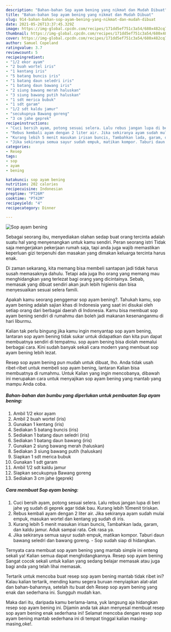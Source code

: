 ```yaml
---
description: "Bahan-bahan Sop ayam bening yang nikmat dan Mudah Dibuat"
title: "Bahan-bahan Sop ayam bening yang nikmat dan Mudah Dibuat"
slug: 914-bahan-bahan-sop-ayam-bening-yang-nikmat-dan-mudah-dibuat
date: 2021-05-26T13:37:45.329Z
image: https://img-global.cpcdn.com/recipes/171dd5ef751c3a54/680x482cq70/sop-ayam-bening-foto-resep-utama.jpg
thumbnail: https://img-global.cpcdn.com/recipes/171dd5ef751c3a54/680x482cq70/sop-ayam-bening-foto-resep-utama.jpg
cover: https://img-global.cpcdn.com/recipes/171dd5ef751c3a54/680x482cq70/sop-ayam-bening-foto-resep-utama.jpg
author: Samuel Copeland
ratingvalue: 3.7
reviewcount: 5
recipeingredient:
- "1/2 ekor ayam"
- "2 buah wortel iris"
- "1 kentang iris"
- "5 batang buncis iris"
- "1 batang daun seledri iris"
- "1 batang daun bawang iris"
- "2 siung bawang merah haluskan"
- "3 siung bawang putih haluskan"
- "1 sdt merica bubuk"
- "1 sdt garam"
- "1/2 sdt kaldu jamur"
- "secukupnya Bawang goreng"
- "3 cm jahe geprek"
recipeinstructions:
- "Cuci bersih ayam, potong sesuai selera. Lalu rebus jangan lupa di beri jahe yg sudah di geprek agar tidak bau. Kurang lebih 10menit tiriskan."
- "Rebus kembali ayam dengan 2 liter air. Jika sekiranya ayam sudah mulai empuk, masukan wortel dan kentang yg sudah di iris."
- "Kurang lebih 5 menit masukan irisan buncis, Tambahkan lada, garam, dan kaldu jamur. Aduk sampai rata. Cek rasa ya."
- "Jika sekiranya semua sayur sudah empuk, matikan kompor. Taburi daun bawang seledri dan bawang goreng.  Sop sudah siap di hidangkan."
categories:
- Resep
tags:
- sop
- ayam
- bening

katakunci: sop ayam bening 
nutrition: 202 calories
recipecuisine: Indonesian
preptime: "PT26M"
cooktime: "PT42M"
recipeyield: "4"
recipecategory: Dinner

---
```



![Sop ayam bening](https://img-global.cpcdn.com/recipes/171dd5ef751c3a54/680x482cq70/sop-ayam-bening-foto-resep-utama.jpg)

Sebagai seorang ibu, menyediakan olahan sedap buat orang tercinta adalah suatu hal yang menyenangkan untuk kamu sendiri. Peran seorang istri Tidak saja mengerjakan pekerjaan rumah saja, tapi anda juga wajib memastikan keperluan gizi terpenuhi dan masakan yang dimakan keluarga tercinta harus enak.

Di zaman  sekarang, kita memang bisa membeli santapan jadi tidak harus susah memasaknya dahulu. Tetapi ada juga lho orang yang memang mau menghidangkan yang terlezat bagi orang yang dicintainya. Sebab, memasak yang dibuat sendiri akan jauh lebih higienis dan bisa menyesuaikan sesuai selera famili. 



Apakah kamu seorang penggemar sop ayam bening?. Tahukah kamu, sop ayam bening adalah sajian khas di Indonesia yang saat ini disukai oleh setiap orang dari berbagai daerah di Indonesia. Kamu bisa membuat sop ayam bening sendiri di rumahmu dan boleh jadi makanan kesenanganmu di hari liburmu.

Kalian tak perlu bingung jika kamu ingin menyantap sop ayam bening, lantaran sop ayam bening tidak sukar untuk didapatkan dan kita pun dapat membuatnya sendiri di tempatmu. sop ayam bening bisa diolah memalui berbagai cara. Kini sudah banyak sekali cara modern yang membuat sop ayam bening lebih lezat.

Resep sop ayam bening pun mudah untuk dibuat, lho. Anda tidak usah ribet-ribet untuk membeli sop ayam bening, lantaran Kalian bisa membuatnya di rumahmu. Untuk Kalian yang ingin mencobanya, dibawah ini merupakan cara untuk menyajikan sop ayam bening yang mantab yang mampu Anda coba.

<!--inarticleads1-->

##### Bahan-bahan dan bumbu yang diperlukan untuk pembuatan Sop ayam bening:

1. Ambil 1/2 ekor ayam
1. Ambil 2 buah wortel (iris)
1. Gunakan 1 kentang (iris)
1. Sediakan 5 batang buncis (iris)
1. Sediakan 1 batang daun seledri (iris)
1. Sediakan 1 batang daun bawang (iris)
1. Gunakan 2 siung bawang merah (haluskan)
1. Sediakan 3 siung bawang putih (haluskan)
1. Siapkan 1 sdt merica bubuk
1. Gunakan 1 sdt garam
1. Ambil 1/2 sdt kaldu jamur
1. Siapkan secukupnya Bawang goreng
1. Sediakan 3 cm jahe (geprek)




<!--inarticleads2-->

##### Cara membuat Sop ayam bening:

1. Cuci bersih ayam, potong sesuai selera. Lalu rebus jangan lupa di beri jahe yg sudah di geprek agar tidak bau. Kurang lebih 10menit tiriskan.
1. Rebus kembali ayam dengan 2 liter air. Jika sekiranya ayam sudah mulai empuk, masukan wortel dan kentang yg sudah di iris.
1. Kurang lebih 5 menit masukan irisan buncis, Tambahkan lada, garam, dan kaldu jamur. Aduk sampai rata. Cek rasa ya.
1. Jika sekiranya semua sayur sudah empuk, matikan kompor. Taburi daun bawang seledri dan bawang goreng.  - Sop sudah siap di hidangkan.




Ternyata cara membuat sop ayam bening yang mantab simple ini enteng sekali ya! Kalian semua dapat menghidangkannya. Resep sop ayam bening Sangat cocok sekali untuk kalian yang sedang belajar memasak atau juga bagi anda yang telah lihai memasak.

Tertarik untuk mencoba buat resep sop ayam bening mantab tidak ribet ini? Kalau kalian tertarik, mending kamu segera buruan menyiapkan alat-alat dan bahan-bahannya, setelah itu buat deh Resep sop ayam bening yang enak dan sederhana ini. Sungguh mudah kan. 

Maka dari itu, daripada kamu berlama-lama, yuk langsung aja hidangkan resep sop ayam bening ini. Dijamin anda tak akan menyesal membuat resep sop ayam bening enak sederhana ini! Selamat mencoba dengan resep sop ayam bening mantab sederhana ini di tempat tinggal kalian masing-masing,oke!.

